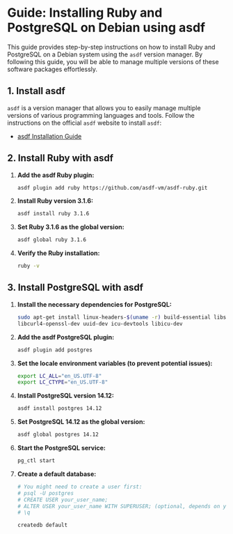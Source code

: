 
# Guide: Installing Ruby and PostgreSQL on Debian using asdf

This guide provides step-by-step instructions on how to install Ruby and PostgreSQL on a Debian system using the `asdf` version manager. By following this guide, you will be able to manage multiple versions of these software packages effortlessly.

## 1. Install asdf

`asdf` is a version manager that allows you to easily manage multiple versions of various programming languages and tools. Follow the instructions on the official `asdf` website to install `asdf`:

- [asdf Installation Guide](https://asdf-vm.com/guide/getting-started.html)

## 2. Install Ruby with asdf

1. **Add the asdf Ruby plugin:**
    ```bash
    asdf plugin add ruby https://github.com/asdf-vm/asdf-ruby.git
    ```
2. **Install Ruby version 3.1.6:**
    ```bash
    asdf install ruby 3.1.6
    ```
3. **Set Ruby 3.1.6 as the global version:**
    ```bash
    asdf global ruby 3.1.6
    ```
4. **Verify the Ruby installation:**
    ```bash
    ruby -v
    ```

## 3. Install PostgreSQL with asdf

1. **Install the necessary dependencies for PostgreSQL:**
    ```bash
    sudo apt-get install linux-headers-$(uname -r) build-essential libssl-dev libreadline-dev zlib1g-dev \
    libcurl4-openssl-dev uuid-dev icu-devtools libicu-dev
    ```
2. **Add the asdf PostgreSQL plugin:**
    ```bash
    asdf plugin add postgres
    ```

3. **Set the locale environment variables (to prevent potential issues):**
    ```bash
    export LC_ALL="en_US.UTF-8"
    export LC_CTYPE="en_US.UTF-8"
    ```

4. **Install PostgreSQL version 14.12:**
    ```bash
    asdf install postgres 14.12
    ```

5. **Set PostgreSQL 14.12 as the global version:**
    ```bash
    asdf global postgres 14.12
    ```

6. **Start the PostgreSQL service:**
    ```bash
    pg_ctl start
    ```

7. **Create a default database:**
    ```bash
    # You might need to create a user first:
    # psql -U postgres
    # CREATE USER your_user_name;
    # ALTER USER your_user_name WITH SUPERUSER; (optional, depends on your needs)
    # \q

    createdb default
    ```
